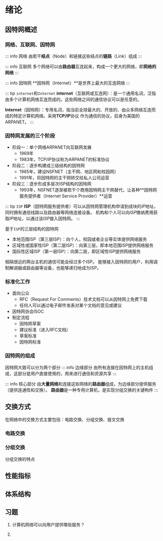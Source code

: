 # 绪论

## 因特网概述

### 网络、互联网、因特网

::: info 网络
由若干**结点**（Node）和链接这些结点的**链路**（Link）组成
:::

::: info 互联网
多个网络可以由**路由器**互连起来，构成一个更大的网络，即**网络的网络**
:::

::: info 因特网
**因特网（Internet）**是世界上最大的互连网络
:::

::: tip `internet`和`Internet`
**internet**（互联网或互连网）：是一个通用名词，泛指由多个计算机网络互连而成的。这些网络之间的通信协议可以是任意的。

**Internet**（因特网）：专用名词，指当前全球最大的、开放的、由众多网络互连而成的特定计算机网络。采用**TCP/IP**协议
作为通信的协议，前身为美国的ARPANET。
:::

### 因特网发展的三个阶段

-   阶段一：单个网络ARPANET向互联网发展
    -   1969年
    -   1983年，TCP/IP协议称为ARPANET的标准协议
-   阶段二：逐步构建成三级结构的因特网
    -   1985年，建设NSFNET（主干网、地区网和校园网）
    -   1991年，将因特网的主干网转交给私人公司运营
-   阶段三：逐步形成多层次ISP结构的因特网
    -   1993年，NSFNET逐渐被若干个商用因特网主干网替代，让各种**因特网服务提供者（Internet Service Provider）**运营

::: tip `ISP`
**ISP**（因特网服务提供者）可以从因特网管理机构申请到成块的*IP*地址，同时拥有通信线路以及路由器等网络连接设备。
机构和个人可以向*ISP*缴纳费用获取*IP*地址，以通过该*ISP*接入因特网。
:::

基于`ISP`的三层结构的因特网

-   本地范围ISP（第三层ISP）：向个人，校园或者企业等实体提供网络服务
-   区域性或国家性ISP（第二层ISP）：向第三层，即本地范围ISP提供网络服务
-   国际性区域ISP（第一层ISP）：向第二层，即区域性ISP提供网络服务

相隔很远的两台主机的通信可能会经过多个ISP。
能够接入因特网的用户，利用调制解调器或路由器等设备，也能够递归地成为ISP。

### 标准化工作

-   面向公众
    -   RFC（Request For Comments）技术文档可以从因特网上免费下载
    -   任何人可以通过电子邮件发表对某个文档的意见或建议
-   因特网协会ISOC
-   制定流程
    -   因特网草案
    -   建议标准（进入RFC文档）
    -   草案标准
    -   因特网标准

### 因特网的组成

因特网大致可以分为两个部分
::: info 边缘部分
由所有连接在因特网上的主机组成，这部分是用户直接使用的，用来进行通信和资源共享
:::

::: info 核心部分
由**大量网络**和连接这些网络的**路由器**组成，为边缘部分提供服务（提供连通性和交换）。
**路由器**是一种专用计算机，是实现分组交换的关键构件
:::

## 交换方式

在网络中的交换方式主要包括：电路交换、分组交换、报文交换

### 电路交换

### 分组交换

分组交换的特点

## 性能指标

## 体系结构



## 习题

1. 计算机网络可以向用户提供哪些服务？
  
2. 